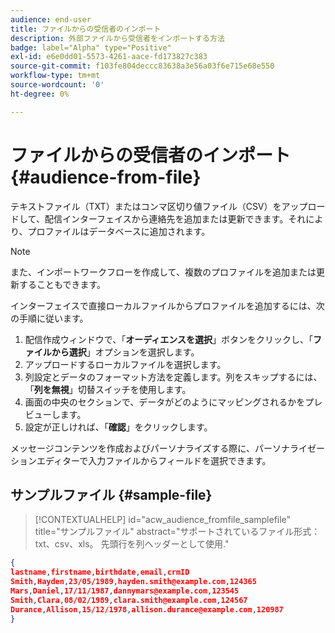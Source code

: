 ```yaml
---
audience: end-user
title: ファイルからの受信者のインポート
description: 外部ファイルから受信者をインポートする方法
badge: label="Alpha" type="Positive"
exl-id: e6e0dd01-5573-4261-aace-fd173827c383
source-git-commit: f103fe804deccc83638a3e56a03f6e715e68e550
workflow-type: tm+mt
source-wordcount: '0'
ht-degree: 0%

---
```


# ファイルからの受信者のインポート {#audience-from-file}

テキストファイル（TXT）またはコンマ区切り値ファイル（CSV）をアップロードして、配信インターフェイスから連絡先を追加または更新できます。それにより、プロファイルはデータベースに追加されます。

>[!NOTE]
>
>また、インポートワークフローを作成して、複数のプロファイルを追加または更新することもできます。


インターフェイスで直接ローカルファイルからプロファイルを追加するには、次の手順に従います。

1. 配信作成ウィンドウで、「**オーディエンスを選択**」ボタンをクリックし、「**ファイルから選択**」オプションを選択します。
1. アップロードするローカルファイルを選択します。
1. 列設定とデータのフォーマット方法を定義します。列をスキップするには、「**列を無視**」切替スイッチを使用します。
1. 画面の中央のセクションで、データがどのようにマッピングされるかをプレビューします。
1. 設定が正しければ、「**確認**」をクリックします。

メッセージコンテンツを作成およびパーソナライズする際に、パーソナライゼーションエディターで入力ファイルからフィールドを選択できます。

## サンプルファイル {#sample-file}

>[!CONTEXTUALHELP]
>id="acw_audience_fromfile_samplefile"
>title="サンプルファイル"
>abstract="サポートされているファイル形式：txt、csv、xls。 先頭行を列ヘッダーとして使用."


```json
{
lastname,firstname,birthdate,email,crmID
Smith,Hayden,23/05/1989,hayden.smith@example.com,124365
Mars,Daniel,17/11/1987,dannymars@example.com,123545
Smith,Clara,08/02/1989,clara.smith@example.com,124567
Durance,Allison,15/12/1978,allison.durance@example.com,120987
}
```
